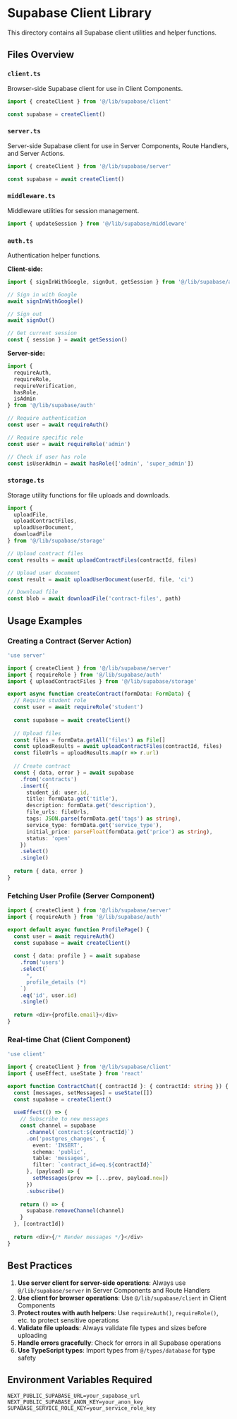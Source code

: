# Supabase Client Library

This directory contains all Supabase client utilities and helper functions.

## Files Overview

### `client.ts`
Browser-side Supabase client for use in Client Components.

```typescript
import { createClient } from '@/lib/supabase/client'

const supabase = createClient()
```

### `server.ts`
Server-side Supabase client for use in Server Components, Route Handlers, and Server Actions.

```typescript
import { createClient } from '@/lib/supabase/server'

const supabase = await createClient()
```

### `middleware.ts`
Middleware utilities for session management.

```typescript
import { updateSession } from '@/lib/supabase/middleware'
```

### `auth.ts`
Authentication helper functions.

**Client-side:**
```typescript
import { signInWithGoogle, signOut, getSession } from '@/lib/supabase/auth'

// Sign in with Google
await signInWithGoogle()

// Sign out
await signOut()

// Get current session
const { session } = await getSession()
```

**Server-side:**
```typescript
import { 
  requireAuth, 
  requireRole, 
  requireVerification,
  hasRole,
  isAdmin 
} from '@/lib/supabase/auth'

// Require authentication
const user = await requireAuth()

// Require specific role
const user = await requireRole('admin')

// Check if user has role
const isUserAdmin = await hasRole(['admin', 'super_admin'])
```

### `storage.ts`
Storage utility functions for file uploads and downloads.

```typescript
import { 
  uploadFile, 
  uploadContractFiles,
  uploadUserDocument,
  downloadFile 
} from '@/lib/supabase/storage'

// Upload contract files
const results = await uploadContractFiles(contractId, files)

// Upload user document
const result = await uploadUserDocument(userId, file, 'ci')

// Download file
const blob = await downloadFile('contract-files', path)
```

## Usage Examples

### Creating a Contract (Server Action)

```typescript
'use server'

import { createClient } from '@/lib/supabase/server'
import { requireRole } from '@/lib/supabase/auth'
import { uploadContractFiles } from '@/lib/supabase/storage'

export async function createContract(formData: FormData) {
  // Require student role
  const user = await requireRole('student')
  
  const supabase = await createClient()
  
  // Upload files
  const files = formData.getAll('files') as File[]
  const uploadResults = await uploadContractFiles(contractId, files)
  const fileUrls = uploadResults.map(r => r.url)
  
  // Create contract
  const { data, error } = await supabase
    .from('contracts')
    .insert({
      student_id: user.id,
      title: formData.get('title'),
      description: formData.get('description'),
      file_urls: fileUrls,
      tags: JSON.parse(formData.get('tags') as string),
      service_type: formData.get('service_type'),
      initial_price: parseFloat(formData.get('price') as string),
      status: 'open'
    })
    .select()
    .single()
  
  return { data, error }
}
```

### Fetching User Profile (Server Component)

```typescript
import { createClient } from '@/lib/supabase/server'
import { requireAuth } from '@/lib/supabase/auth'

export default async function ProfilePage() {
  const user = await requireAuth()
  const supabase = await createClient()
  
  const { data: profile } = await supabase
    .from('users')
    .select(`
      *,
      profile_details (*)
    `)
    .eq('id', user.id)
    .single()
  
  return <div>{profile.email}</div>
}
```

### Real-time Chat (Client Component)

```typescript
'use client'

import { createClient } from '@/lib/supabase/client'
import { useEffect, useState } from 'react'

export function ContractChat({ contractId }: { contractId: string }) {
  const [messages, setMessages] = useState([])
  const supabase = createClient()
  
  useEffect(() => {
    // Subscribe to new messages
    const channel = supabase
      .channel(`contract:${contractId}`)
      .on('postgres_changes', {
        event: 'INSERT',
        schema: 'public',
        table: 'messages',
        filter: `contract_id=eq.${contractId}`
      }, (payload) => {
        setMessages(prev => [...prev, payload.new])
      })
      .subscribe()
    
    return () => {
      supabase.removeChannel(channel)
    }
  }, [contractId])
  
  return <div>{/* Render messages */}</div>
}
```

## Best Practices

1. **Use server client for server-side operations**: Always use `@/lib/supabase/server` in Server Components and Route Handlers
2. **Use client for browser operations**: Use `@/lib/supabase/client` in Client Components
3. **Protect routes with auth helpers**: Use `requireAuth()`, `requireRole()`, etc. to protect sensitive operations
4. **Validate file uploads**: Always validate file types and sizes before uploading
5. **Handle errors gracefully**: Check for errors in all Supabase operations
6. **Use TypeScript types**: Import types from `@/types/database` for type safety

## Environment Variables Required

```env
NEXT_PUBLIC_SUPABASE_URL=your_supabase_url
NEXT_PUBLIC_SUPABASE_ANON_KEY=your_anon_key
SUPABASE_SERVICE_ROLE_KEY=your_service_role_key
```
